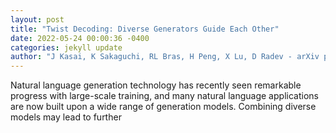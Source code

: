 ```yaml
--- 
layout: post 
title: "Twist Decoding: Diverse Generators Guide Each Other" 
date: 2022-05-24 00:00:36 -0400 
categories: jekyll update 
author: "J Kasai, K Sakaguchi, RL Bras, H Peng, X Lu, D Radev - arXiv preprint arXiv , 2022" 
--- 
```

Natural language generation technology has recently seen remarkable progress with large-scale training, and many natural language applications are now built upon a wide range of generation models. Combining diverse models may lead to further